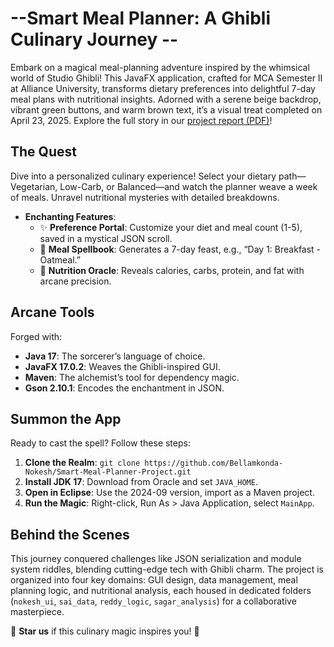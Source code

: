 # --Smart Meal Planner: A Ghibli Culinary Journey --

Embark on a magical meal-planning adventure inspired by the whimsical world of Studio Ghibli! This JavaFX application, crafted for MCA Semester II at Alliance University, transforms dietary preferences into delightful 7-day meal plans with nutritional insights. Adorned with a serene beige backdrop, vibrant green buttons, and warm brown text, it’s a visual treat completed on April 23, 2025. Explore the full story in our [project report (PDF)](docs/Java_Project_Report.pdf)!

## The Quest
Dive into a personalized culinary experience! Select your dietary path—Vegetarian, Low-Carb, or Balanced—and watch the planner weave a week of meals. Unravel nutritional mysteries with detailed breakdowns.

- **Enchanting Features**:
  - ✨ **Preference Portal**: Customize your diet and meal count (1-5), saved in a mystical JSON scroll.
  - 🍲 **Meal Spellbook**: Generates a 7-day feast, e.g., “Day 1: Breakfast - Oatmeal.”
  - 🔮 **Nutrition Oracle**: Reveals calories, carbs, protein, and fat with arcane precision.

## Arcane Tools
Forged with:
- **Java 17**: The sorcerer’s language of choice.
- **JavaFX 17.0.2**: Weaves the Ghibli-inspired GUI.
- **Maven**: The alchemist’s tool for dependency magic.
- **Gson 2.10.1**: Encodes the enchantment in JSON.

## Summon the App
Ready to cast the spell? Follow these steps:
1. **Clone the Realm**: `git clone https://github.com/Bellamkonda-Nokesh/Smart-Meal-Planner-Project.git`
2. **Install JDK 17**: Download from Oracle and set `JAVA_HOME`.
3. **Open in Eclipse**: Use the 2024-09 version, import as a Maven project.
4. **Run the Magic**: Right-click, Run As > Java Application, select `MainApp`.

## Behind the Scenes
This journey conquered challenges like JSON serialization and module system riddles, blending cutting-edge tech with Ghibli charm. The project is organized into four key domains: GUI design, data management, meal planning logic, and nutritional analysis, each housed in dedicated folders (`nokesh_ui`, `sai_data`, `reddy_logic`, `sagar_analysis`) for a collaborative masterpiece.

🌟 **Star us** if this culinary magic inspires you! 🌟
